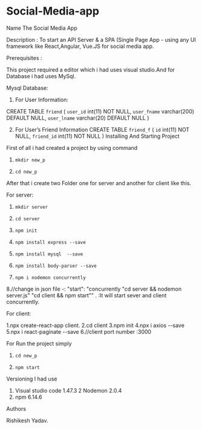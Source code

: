 # Social-Media-app
Name
The Social Media App

Description :
To start an API Server & a SPA (Single Page App - using any UI framework like React,Angular, Vue.JS for social media app.

Prerequisites :

This project required a editor which i had uses visual studio.And for Database i had  uses MySql.

Mysql Database:
  
1. For User Information:

CREATE TABLE `friend` (
      `user_id` int(11) NOT NULL,
      `user_fname` varchar(200) DEFAULT NULL,
      `user_lname` varchar(20) DEFAULT NULL
)

2.  For User’s Friend Information
CREATE TABLE `friend_f` (
       `id` int(11) NOT NULL,
       `friend_id` int(11) NOT NULL
) 
Installing And Starting Project

First of all i had created a project by using command

1.     mkdir new_p
2.     cd new_p

After that i create two Folder one for server and another for client like  this.

For server:
1.     mkdir server
2.     cd server
3.     npm init
4.     npm install express --save
5.     npm install mysql  --save
6.     npm install body-parser --save
7.     npm i nodemon concurrently
8.//change in json file -: "start": "concurrently \"cd server &&
        nodemon server.js\" \"cd client && npm start\"" .
:It will start sever and client concurrently.
 

For client:

1.npx  create-react-app client.
2.cd client
3.npm init
4.npx i axios --save
5.npx i react-paginate --save
6.//client port number :3000

For Run the project simply
1.     cd new_p
2.     npm start


 Versioning
I had use

1.  Visual studio code 1.47.3
2    Nodemon 2.0.4
2.  npm 6.14.6



Authors

Rishikesh Yadav.

